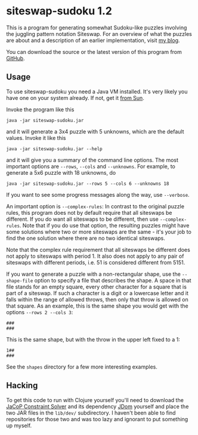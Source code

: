 siteswap-sudoku 1.2
===================

This is a program for generating somewhat Sudoku-like puzzles
involving the juggling pattern notation Siteswap.  For an overview of
what the puzzles are about and a description of an earlier
implementation, visit [my blog](http://schani.wordpress.com/2006/04/09/a-siteswap-puzzle/).

You can download the source or the latest version of this program from
[GitHub](http://github.com/schani/clj-siteswap-sudoku).

Usage
-----

To use siteswap-sudoku you need a Java VM installed.  It's very likely
you have one on your system already.  If not, get it
[from Sun](http://java.sun.com/javase/downloads/index.jsp).

Invoke the program like this

    java -jar siteswap-sudoku.jar

and it will generate a 3x4 puzzle with 5 unknowns, which are the
default values.  Invoke it like this

    java -jar siteswap-sudoku.jar --help

and it will give you a summary of the command line options.  The most
important options are `--rows`, `--cols` and `--unknowns`.  For
example, to generate a 5x6 puzzle with 18 unknowns, do

    java -jar siteswap-sudoku.jar --rows 5 --cols 6 --unknowns 18

If you want to see some progress messages along the way, use
`--verbose`.

An important option is `--complex-rules`: In contrast to the original
puzzle rules, this program does not by default require that all
siteswaps be different.  If you do want all siteswaps to be different,
then use `--complex-rules`.  Note that if you do use that option, the
resulting puzzles might have some solutions where two or more
siteswaps are the same - it's your job to find the one solution where
there are no two identical siteswaps.

Note that the complex rule requirement that all siteswaps be different
does not apply to siteswaps with period 1.  It also does not apply to
any pair of siteswaps with different periods, i.e. 51 is considered
different from 5151.

If you want to generate a puzzle with a non-rectangular shape, use the
`--shape-file` option to specify a file that describes the shape.  A
space in that file stands for an empty square, every other character
for a square that is part of a siteswap.  If such a character is a
digit or a lowercase letter and it falls within the range of allowed
throws, then only that throw is allowed on that square.  As an
example, this is the same shape you would get with the options
`--rows 2 --cols 3`:

    ###
    ###

This is the same shape, but with the throw in the upper left fixed to
a 1:

    1##
    ###

See the `shapes` directory for a few more interesting examples.

Hacking
-------

To get this code to run with Clojure yourself you'll need to download
the [JaCoP Constraint Solver](http://jacop.osolpro.com/) and its
dependency [JDom](http://www.jdom.org/downloads/index.html) yourself
and place the two JAR files in the `lib/dev/` subdirectory.  I haven't
been able to find repositories for those two and was too lazy and
ignorant to put something up myself.

